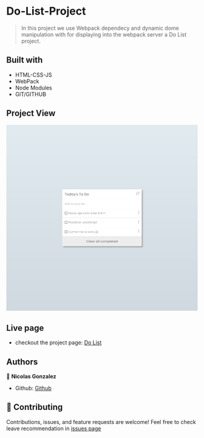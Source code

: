 # Do-List-Project

> In this project we use Webpack dependecy and dynamic dome manipulation with for displaying into the webpack server a Do List project.

## Built with
* HTML-CSS-JS
* WebPack
* Node Modules
* GIT/GITHUB

## Project View
![Screenshot](./img/Do-List-shoot.png)


## Live page
- checkout the project page: [Do List]()

## Authors

👤 **Nicolas Gonzalez**
- Github: [Github](https://github.com/Nicolaswg)

## 🤝 Contributing


Contributions, issues, and feature requests are welcome!
Feel free to check leave recommendation in [issues page](https://github.com/Nicolaswg/Do-List-Project/issues)
